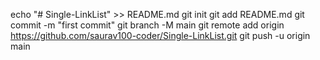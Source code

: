 echo "# Single-LinkList" >> README.md
git init
git add README.md
git commit -m "first commit"
git branch -M main
git remote add origin https://github.com/saurav100-coder/Single-LinkList.git
git push -u origin main
                
